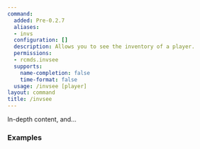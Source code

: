 ```yaml
---
command:
  added: Pre-0.2.7
  aliases:
  - invs
  configuration: []
  description: Allows you to see the inventory of a player.
  permissions:
  - rcmds.invsee
  supports:
    name-completion: false
    time-format: false
  usage: /invsee [player]
layout: command
title: /invsee
---
```


In-depth content, and...

### Examples


